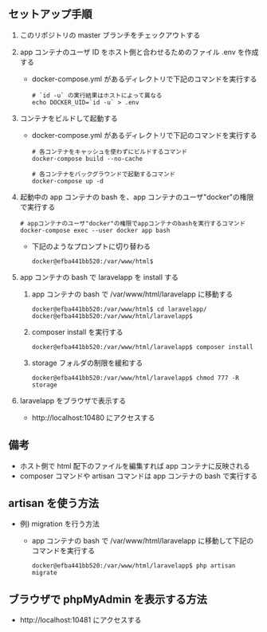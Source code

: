 ## セットアップ手順

1. このリポジトリの master ブランチをチェックアウトする

1. app コンテナのユーザ ID をホスト側と合わせるためのファイル .env を作成する

   - docker-compose.yml があるディレクトリで下記のコマンドを実行する

     ```
     # `id -u` の実行結果はホストによって異なる
     echo DOCKER_UID=`id -u` > .env
     ```

1. コンテナをビルドして起動する

   - docker-compose.yml があるディレクトリで下記のコマンドを実行する

     ```
     # 各コンテナをキャッシュを使わずにビルドするコマンド
     docker-compose build --no-cache

     # 各コンテナをバックグラウンドで起動するコマンド
     docker-compose up -d
     ```

1. 起動中の app コンテナの bash を、app コンテナのユーザ"docker"の権限で実行する

   ```
   # appコンテナのユーザ"docker"の権限でappコンテナのbashを実行するコマンド
   docker-compose exec --user docker app bash
   ```

   - 下記のようなプロンプトに切り替わる

     ```
     docker@efba441bb520:/var/www/html$
     ```

1. app コンテナの bash で laravelapp を install する

   1. app コンテナの bash で /var/www/html/laravelapp に移動する

      ```
      docker@efba441bb520:/var/www/html$ cd laravelapp/
      docker@efba441bb520:/var/www/html/laravelapp$
      ```

   1. composer install を実行する

      ```
      docker@efba441bb520:/var/www/html/laravelapp$ composer install
      ```

   1. storage フォルダの制限を緩和する

      ```
      docker@efba441bb520:/var/www/html/laravelapp$ chmod 777 -R storage
      ```

1. laravelapp をブラウザで表示する

   - http://localhost:10480 にアクセスする

## 備考

- ホスト側で html 配下のファイルを編集すれば app コンテナに反映される
- composer コマンドや artisan コマンドは app コンテナの bash で実行する

## artisan を使う方法

- 例) migration を行う方法

  - app コンテナの bash で /var/www/html/laravelapp に移動して下記のコマンドを実行する

    ```
    docker@efba441bb520:/var/www/html/laravelapp$ php artisan migrate
    ```

## ブラウザで phpMyAdmin を表示する方法

- http://localhost:10481 にアクセスする
